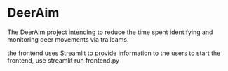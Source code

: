 # DeerAim

The DeerAim project intending to reduce the time spent identifying and monitoring deer movements via trailcams.

the frontend uses Streamlit to provide information to the users
to start the frontend, use
streamlit run frontend.py

